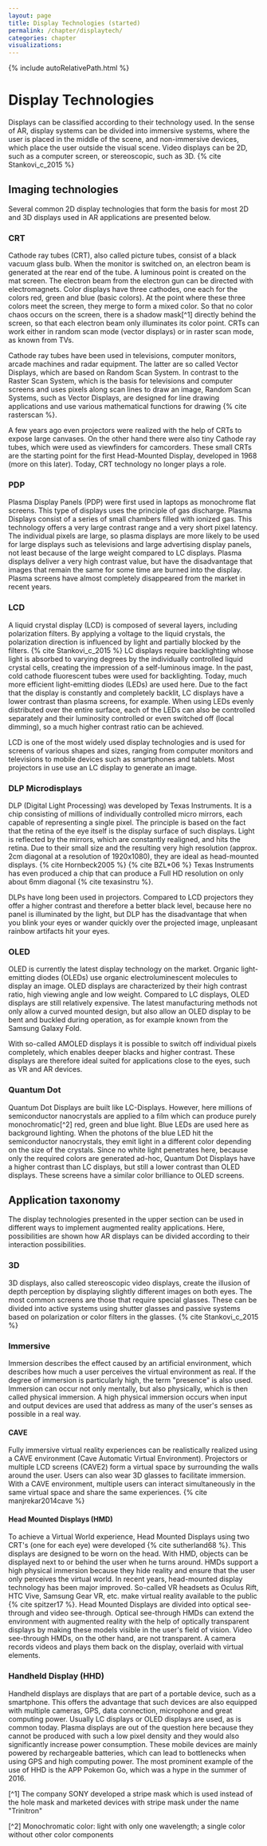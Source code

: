 ```yaml
---
layout: page
title: Display Technologies (started)
permalink: /chapter/displaytech/
categories: chapter
visualizations:
---
```


{% include autoRelativePath.html %}

# Display Technologies 
Displays can be classified according to their technology used. In the sense of AR, display systems can be divided into immersive systems, where the user is placed in the middle of the scene, and non-immersive devices, which place the user outside the visual scene. Video displays can be 2D, such as a computer screen, or stereoscopic, such as 3D. {% cite Stankovi_c_2015 %}

## Imaging technologies

Several common 2D display technologies that form the basis for most 2D and 3D displays used in AR applications are presented below.

### CRT

Cathode ray tubes (CRT), also called picture tubes, consist of a black vacuum glass bulb.  When the monitor is switched on, an electron beam is generated at the rear end of the tube. A luminous point is created on the mat screen. The electron beam from the electron gun can be directed with electromagnets. Color displays have three cathodes, one each for the colors red, green and blue (basic colors). At the point where these three colors meet the screen, they merge to form a mixed color. So that no color chaos occurs on the screen, there is a shadow mask[^1] directly behind the screen, so that each electron beam only illuminates its color point. CRTs can work either in random scan mode (vector displays) or in raster scan mode, as known from TVs.

Cathode ray tubes have been used in televisions, computer monitors, arcade machines and radar equipment. The latter are so called Vector Displays, which are based on Random Scan System. In contrast to the Raster Scan System, which is the basis for televisions and computer screens and uses pixels along scan lines to draw an image, Random Scan Systems, such as Vector Displays, are designed for line drawing applications and use various mathematical functions for drawing {% cite rasterscan %}.

A few years ago even projectors were realized with the help of CRTs to expose large canvases. On the other hand there were also tiny Cathode ray tubes, which were used as viewfinders for camcorders. These small CRTs are the starting point for the first Head-Mounted Display, developed in 1968 (more on this later). Today, CRT technology no longer plays a role.

### PDP

Plasma Display Panels (PDP) were first used in laptops as monochrome flat screens. This type of displays uses the principle of gas discharge. Plasma Displays consist of a series of small chambers filled with ionized gas. This technology offers a very large contrast range and a very short pixel latency. The individual pixels are large, so plasma displays are more likely to be used for large displays such as televisions and large advertising display panels, not least because of the large weight compared to LC displays. Plasma displays deliver a very high contrast value, but have the disadvantage that images that remain the same for some time are burned into the display. Plasma screens have almost completely disappeared from the market in recent years.

### LCD

A liquid crystal display (LCD) is composed of several layers, including polarization filters. By applying a voltage to the liquid crystals, the polarization direction is influenced by light and partially blocked by the filters. {% cite Stankovi_c_2015 %} LC displays require backlighting whose light is absorbed to varying degrees by the individually controlled liquid crystal cells, creating the impression of a self-luminous image. In the past, cold cathode fluorescent tubes were used for backlighting. Today, much more efficient light-emitting diodes (LEDs) are used here. Due to the fact that the display is constantly and completely backlit, LC displays have a lower contrast than plasma screens, for example. When using LEDs evenly distributed over the entire surface, each of the LEDs can also be controlled separately and their luminosity controlled or even switched off (local dimming), so a much higher contrast ratio can be achieved.

LCD is one of the most widely used display technologies and is used for screens of various shapes and sizes, ranging from computer monitors and televisions to mobile devices such as smartphones and tablets. Most projectors in use use an LC display to generate an image.

### DLP Microdisplays

DLP (Digital Light Processing) was developed by Texas Instruments. It is a chip consisting of  millions of individually controlled micro mirrors, each capable of representing a single pixel. The principle is based on the fact that the retina of the eye itself is the display surface of such displays. Light is reflected by the mirrors, which are constantly realigned, and hits the retina. Due to their small size and the resulting very high resolution (approx. 2cm diagonal at a resolution of 1920x1080), they are ideal as head-mounted displays. {% cite Hornbeck2005 %}  {% cite BZL*06 %} Texas Instruments has even produced a chip that can produce a Full HD resolution on only about 6mm diagonal {% cite texasinstru %}.

DLPs have long been used in projectors. Compared to LCD projectors they offer a higher contrast and therefore a better black level, because here no panel is illuminated by the light, but DLP has the disadvantage that when you blink your eyes or wander quickly over the projected image, unpleasant rainbow artifacts hit your eyes.

### OLED

OLED is currently the latest display technology on the market. Organic light-emitting diodes (OLEDs) use organic electroluminescent molecules to display an image. OLED displays are characterized by their high contrast ratio, high viewing angle and low weight. Compared to LC displays, OLED displays are still relatively expensive. The latest manufacturing methods not only allow a curved mounted design, but also allow an OLED display to be bent and buckled during operation, as for example known from the Samsung Galaxy Fold. 

With so-called AMOLED displays it is possible to switch off individual pixels completely, which enables deeper blacks and higher contrast. These displays are therefore ideal suited for applications close to the eyes, such as VR and AR devices.

### Quantum Dot

Quantum Dot Displays are built like LC-Displays. However, here millions of semiconductor nanocrystals are applied to a film which can produce purely monochromatic[^2] red, green and blue light. Blue LEDs are used here as background lighting. When the photons of the blue LED hit the semiconductor nanocrystals, they emit light in a different color depending on the size of the crystals. Since no white light penetrates here, because only the required colors are generated ad-hoc, Quantum Dot Displays have a higher contrast than LC displays, but still a lower contrast than OLED displays. These screens have a similar color brilliance to OLED screens.

## Application taxonomy

The display technologies presented in the upper section can be used in different ways to implement augmented reality applications. Here, possibilities are shown how AR displays can be divided according to their interaction possibilities.

### 3D

3D displays, also called stereoscopic video displays, create the illusion of depth perception by displaying slightly different images on both eyes. The most common screens are those that require special glasses. These can be divided into active systems using shutter glasses and passive systems based on polarization or color filters in the glasses. {% cite Stankovi_c_2015 %}

### Immersive

Immersion describes the effect caused by an artificial environment, which describes how much a user perceives the virtual environment as real. If the degree of immersion is particularly high, the term "presence" is also used. Immersion can occur not only mentally, but also physically, which is then called physical immersion. A high physical immersion occurs when input and output devices are used that address as many of the user's senses as possible in a real way.
 
#### CAVE 
  
Fully immersive virtual reality experiences can be realistically realized using a CAVE environment (Cave Automatic Virtual Environment). Projectors or multiple LCD screens (CAVE2) form a virtual space by surrounding the walls around the user. Users can also wear 3D glasses to facilitate immersion. With a CAVE environment, multiple users can interact simultaneously in the same virtual space and share the same experiences. {% cite manjrekar2014cave %}
  
#### Head Mounted Displays (HMD)

To achieve a Virtual World experience, Head Mounted Displays using two CRT's (one for each eye) were developed {% cite sutherland68 %}. This displays are designed to be worn on the head. With HMD, objects can be displayed next to or behind the user when he turns around. HMDs support a high physical immersion because they hide reality and ensure that the user only perceives the virtual world. In recent years, head-mounted display technology has been major improved. So-called VR headsets as Oculus Rift, HTC Vive, Samsung Gear VR, etc. make virtual reality available to the public {% cite spitzer17 %}. Head Mounted Displays are divided into optical see-through and video see-through. Optical see-through HMDs can extend the environment with augmented reality with the help of optically transparent displays by making these models visible in the user's field of vision. Video see-through HMDs, on the other hand, are not transparent. A camera records videos and plays them back on the display, overlaid with virtual elements. 

### Handheld Display (HHD)

Handheld displays are displays that are part of a portable device, such as a smartphone. This offers the advantage that such devices are also equipped with multiple cameras, GPS, data connection, microphone and great computing power. Usually LC displays or OLED displays are used, as is common today. Plasma displays are out of the question here because they cannot be produced with such a low pixel density and they would also significantly increase power consumption. These mobile devices are mainly powered by rechargeable batteries, which can lead to bottlenecks when using GPS and high computing power. The most prominent example of the use of HHD is the APP Pokemon Go, which was a hype in the summer of 2016.


[^1] The company SONY developed a stripe mask which is used instead of the hole mask and marketed devices with stripe mask under the name "Trinitron"

[^2] Monochromatic color: light with only one wavelength; a single color without other color components
